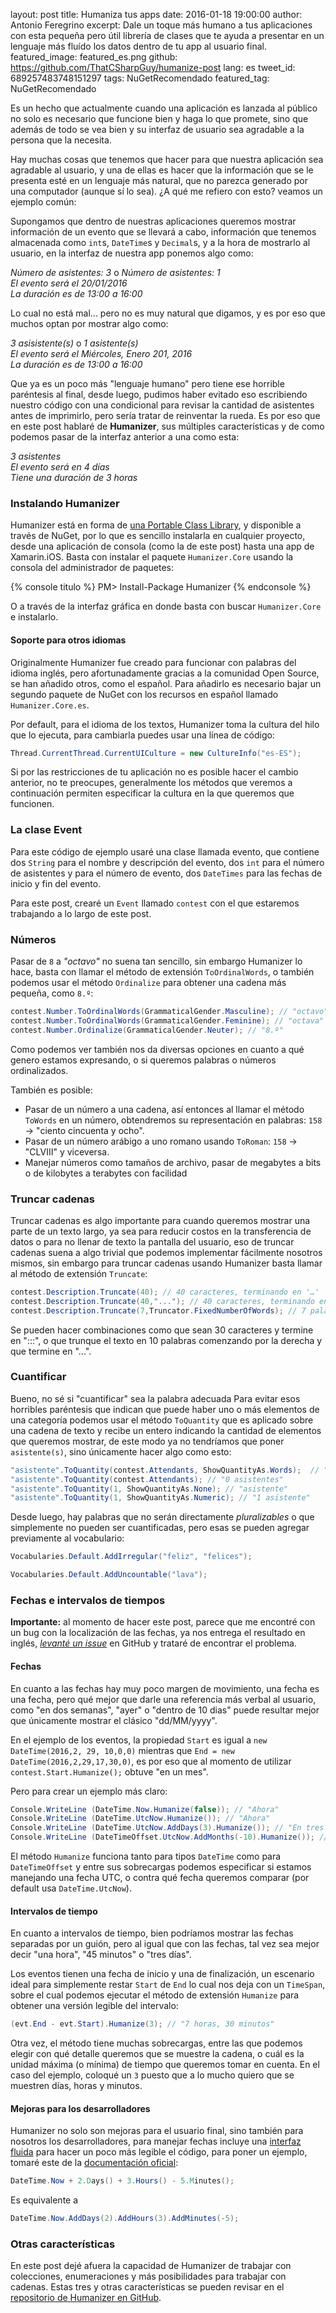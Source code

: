layout: post
title: Humaniza tus apps
date: 2016-01-18 19:00:00
author: Antonio Feregrino
excerpt: Dale un toque más humano a tus aplicaciones con esta pequeña pero útil librería de clases que te ayuda a presentar en un lenguaje más fluído los datos dentro de tu app al usuario final.
featured_image: featured_es.png
github: https://github.com/ThatCSharpGuy/humanize-post
lang: es
tweet_id: 689257483748151297
tags: NuGetRecomendado
featured_tag: NuGetRecomendado

Es un hecho que actualmente cuando una aplicación es lanzada al público no solo es necesario que funcione bien y haga lo que promete, sino que además de todo se vea bien y su interfaz de usuario sea agradable a la persona que la necesita.  

Hay muchas cosas que tenemos que hacer para que nuestra aplicación sea agradable al usuario, y una de ellas es hacer que la información que se le presenta esté en un lenguaje más natural, que no parezca generado por una computador (aunque sí lo sea). ¿A qué me refiero con esto? veamos un ejemplo común:

Supongamos que dentro de nuestras aplicaciones queremos mostrar información de un evento que se llevará a cabo, información que tenemos almacenada como `int`s, `DateTime`s y `Decimal`s, y a la hora de mostrarlo al usuario, en la interfaz de nuestra app ponemos algo como:  
  
*Número de asistentes: 3* o *Número de asistentes: 1*  
*El evento será el 20/01/2016*  
*La duración es de 13:00 a 16:00* 
  
Lo cual no está mal... pero no es muy natural que digamos, y es por eso que muchos optan por mostrar algo como:

*3 asisistente(s)* o *1 asistente(s)*    
*El evento será el Miércoles, Enero 201, 2016*  
*La duración es de 13:00 a 16:00* 

Que ya es un poco más "lenguaje humano" pero tiene ese horrible paréntesis al final, desde luego, pudimos haber evitado eso escribiendo nuestro código con una condicional para revisar la cantidad de asistentes antes de imprimirlo, pero sería tratar de reinventar la rueda. Es por eso que en este post hablaré de **Humanizer**, sus múltiples características y de como podemos pasar de la interfaz anterior a una como esta:  

*3 asistentes*  
*El evento será en 4 días*    
*Tiene una duración de 3 horas*  

### Instalando Humanizer  
Humanizer está en forma de [una Portable Class Library](/post/que-son-portable-class-library/), y disponible a través de NuGet, por lo que es sencillo instalarla en cualquier proyecto, desde una aplicación de consola (como la de este post) hasta una app de Xamarin.iOS. Basta con instalar el paquete `Humanizer.Core` usando la consola del administrador de paquetes:  

{% console titulo %}
PM> Install-Package Humanizer
{% endconsole %}

O a través de la interfaz gráfica en donde basta con buscar `Humanizer.Core` e instalarlo.

#### Soporte para otros idiomas
Originalmente Humanizer fue creado para funcionar con palabras del idioma inglés, pero afortunadamente gracias a la comunidad Open Source, se han añadido otros, como el español. Para añadirlo es necesario bajar un segundo paquete de NuGet con los recursos en español llamado `Humanizer.Core.es`.

Por default, para el idioma de los textos, Humanizer toma la cultura del hilo que lo ejecuta, para cambiarla puedes usar una línea de código:

```csharp  
Thread.CurrentThread.CurrentUICulture = new CultureInfo("es-ES");
```  

Si por las restricciones de tu aplicación no es posible hacer el cambio anterior, no te preocupes, generalmente los métodos que veremos a continuación permiten especificar la cultura en la que queremos que funcionen.

### La clase Event
Para este código de ejemplo usaré una clase llamada evento, que contiene dos `String` para el nombre y descripción del evento, dos `int` para el número de asistentes y para el número de evento, dos `DateTimes` para las fechas de inicio y fin del evento.  

Para este post, crearé un `Event` llamado `contest` con el que estaremos trabajando a lo largo de este post.

### Números 
Pasar de `8` a *"octavo"* no suena tan sencillo, sin embargo Humanizer lo hace, basta con llamar el método de extensión `ToOrdinalWords`, o también podemos usar el método `Ordinalize` para obtener una cadena más pequeña, como `8.º`:

```csharp  
contest.Number.ToOrdinalWords(GrammaticalGender.Masculine); // "octavo"
contest.Number.ToOrdinalWords(GrammaticalGender.Feminine); // "octava"
contest.Number.Ordinalize(GrammaticalGender.Neuter); // "8.º"
```  
  
Como podemos ver también nos da diversas opciones en cuanto a qué genero estamos expresando, o si queremos palabras o números ordinalizados.  
  
También es posible:  

 - Pasar de un número a una cadena, así entonces al llamar el método `ToWords` en un número, obtendremos su representación en palabras: `158` → "ciento cincuenta y ocho".
 - Pasar de un número arábigo a uno romano usando `ToRoman`: `158` → "CLVIII" y viceversa.
 - Manejar números como tamaños de archivo, pasar de megabytes a bits o de kilobytes a terabytes con facilidad
  
### Truncar cadenas 
Truncar cadenas es algo importante para cuando queremos mostrar una parte de un texto largo, ya sea para reducir costos en la transferencia de datos o para no llenar de texto la pantalla del usuario, eso de truncar cadenas suena a algo trivial que podemos implementar fácilmente nosotros mismos, sin embargo para truncar cadenas usando Humanizer basta llamar al método de extensión `Truncate`:  

```csharp  
contest.Description.Truncate(40); // 40 caracteres, terminando en '…' 
contest.Description.Truncate(40,"..."); // 40 caracteres, terminando en "..."
contest.Description.Truncate(7,Truncator.FixedNumberOfWords); // 7 palabras, terminando en '…'
```  

Se pueden hacer combinaciones como que sean 30 caracteres y termine en ":::", o que trunque el texto en 10 palabras comenzando por la derecha y que termine en "...".   

### Cuantificar
Bueno, no sé si "cuantificar" sea la palabra adecuada
Para evitar esos horribles paréntesis que indican que puede haber uno o más elementos de una categoría podemos usar el método `ToQuantity` que es aplicado sobre una cadena de texto y recibe un entero indicando la cantidad de elementos que queremos mostrar, de este modo ya no tendríamos que poner `asistente(s)`, sino únicamente hacer algo como esto:


```csharp  
"asistente".ToQuantity(contest.Attendants, ShowQuantityAs.Words);  // "cero asistentes".
"asistente".ToQuantity(contest.Attendants); // "0 asistentes"
"asistente".ToQuantity(1, ShowQuantityAs.None); // "asistente"
"asistente".ToQuantity(1, ShowQuantityAs.Numeric); // "1 asistente" 
```  

Desde luego, hay palabras que no serán directamente *pluralizables* o que simplemente no pueden ser cuantificadas, pero esas se pueden agregar previamente al vocabulario:

```csharp  
Vocabularies.Default.AddIrregular("feliz", "felices");

Vocabularies.Default.AddUncountable("lava");
```  

### Fechas e intervalos de tiempos  
<b>Importante:</b> al momento de hacer este post, parece que me encontré con un bug con la localización de las fechas, ya nos entrega el resultado en inglés, <a href="https://github.com/Humanizr/Humanizer/issues/513" target="_blank" rel="nofollow"><i>levanté un issue</i></a> en GitHub y trataré de encontrar el problema.
  
#### Fechas
En cuanto a las fechas hay muy poco margen de movimiento, una fecha es una fecha, pero qué mejor que darle una referencia más verbal al usuario, como "en dos semanas", "ayer" o "dentro de 10 dias" puede resultar mejor que únicamente mostrar el clásico "dd/MM/yyyy". 

En el ejemplo de los eventos, la propiedad `Start` es igual a `new DateTime(2016,2, 29, 10,0,0)` mientras que `End = new DateTime(2016,2,29,17,30,0)`, es por eso que al momento de utilizar `contest.Start.Humanize();` obtuve "en un mes".  
  
Pero para crear un ejemplo más claro:  

```csharp  
Console.WriteLine (DateTime.Now.Humanize(false)); // "Ahora"
Console.WriteLine (DateTime.UtcNow.Humanize()); // "Ahora"
Console.WriteLine (DateTime.UtcNow.AddDays(3).Humanize()); // "En tres días"
Console.WriteLine (DateTimeOffset.UtcNow.AddMonths(-10).Humanize()); // "Hace 10 meses"
```  

El método `Humanize` funciona tanto para tipos `DateTime` como para `DateTimeOffset` y entre sus sobrecargas podemos especificar si estamos manejando una fecha UTC, o contra qué fecha queremos comparar (por default usa `DateTime.UtcNow`).  

#### Intervalos de tiempo
En cuanto a intervalos de tiempo, bien podríamos mostrar las fechas separadas por un guión, pero al igual que con las fechas, tal vez sea mejor decir "una hora", "45 minutos" o "tres días".

Los eventos tienen una fecha de inicio y una de finalización, un escenario ideal para simplemente restar `Start` de `End` lo cual nos deja con un `TimeSpan`, sobre el cual podemos ejecutar el método de extensión `Humanize` para obtener una versión legible del intervalo:

```csharp  
(evt.End - evt.Start).Humanize(3); // "7 horas, 30 minutos"
```  

Otra vez, el método tiene muchas sobrecargas, entre las que podemos elegir con qué detalle queremos que se muestre la cadena, o cuál es la unidad máxima (o mínima) de tiempo que queremos tomar en cuenta. En el caso del ejemplo, coloqué un  `3` puesto que a lo mucho quiero que se muestren días, horas y minutos.  

#### Mejoras para los desarrolladores
Humanizer no solo son mejoras para el usuario final, sino también para nosotros los desarrolladores, para manejar fechas incluye una <a href="https://es.wikipedia.org/wiki/Interfaz_fluida" target="_blank" rel="nofollow">interfaz fluida</a> para hacer un poco más legible el código, para poner un ejemplo, tomaré este de la <a href="https://github.com/Humanizr/Humanizer#fluent-date" target="_blank" rel="nofollow">documentación oficial</a>:

```csharp  
DateTime.Now + 2.Days() + 3.Hours() - 5.Minutes();
```  

Es equivalente a 

```csharp  
DateTime.Now.AddDays(2).AddHours(3).AddMinutes(-5);
```  

### Otras características  
En este post dejé afuera la capacidad de Humanizer de trabajar con colecciones, enumeraciones y más posibilidades para trabajar con cadenas. Estas tres y otras características se pueden revisar en el <a href="https://github.com/Humanizr/Humanizer#table-of-contents" target="_blank" rel="nofollow">repositorio de Humanizer en GitHub</a>. 

